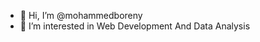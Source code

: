 - 👋 Hi, I’m @mohammedboreny
- 👀 I’m interested in Web Development And Data Analysis
  

<!---
mohammedboreny/mohammedboreny is a ✨ special ✨ repository because its `README.md` (this file) appears on your GitHub profile.
You can click the Preview link to take a look at your changes.
--->
